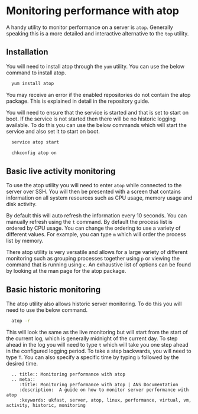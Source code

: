 # Monitoring performance with atop

A handy utility to monitor performance on a server is `atop`. Generally speaking this is a more detailed and interactive alternative to the `top` utility.

## Installation

You will need to install atop through the `yum` utility. You can use the below command to install atop.

```bash
  yum install atop
```

You may receive an error if the enabled repositories do not contain the atop package. This is explained in detail in the repository guide.

You will need to ensure that the service is started and that is set to start on boot. If the service is not started then there will be no historic logging available. To do this you can use the below commands which will start the service and also set it to start on boot.

```bash
  service atop start
```

```bash
  chkconfig atop on
```

## Basic live activity monitoring

To use the atop utility you will need to enter `atop` while connected to the server over SSH. You will then be presented with a screen that contains information on all system resources such as CPU usage, memory usage and disk activity.

By default this will auto refresh the information every 10 seconds. You can manually refresh using the `t` command. By default the process list is ordered by CPU usage. You can change the ordering to use a variety of different values. For example, you can type `m` which will order the process list by memory.

There atop utility is very versatile and allows for a large variety of different monitoring such as grouping processes together using `p` or viewing the command that is running using `c`. An exhaustive list of options can be found by looking at the man page for the atop package.

## Basic historic monitoring

The atop utility also allows historic server monitoring. To do this you will need to use the below command.

```bash
  atop -r
```

This will look the same as the live monitoring but will start from the start of the current log, which is generally midnight of the current day. To step ahead in the log you will need to type `t` which will take you one step ahead in the configured logging period. To take a step backwards, you will need to type `T`. You can also specify a specific time by typing `b` followed by the desired time.


```eval_rst
  .. title:: Monitoring performance with atop
  .. meta::
     :title: Monitoring performance with atop | ANS Documentation
     :description:  A guide on how to monitor server performance with atop
     :keywords: ukfast, server, atop, linux, performance, virtual, vm, activity, historic, monitoring
